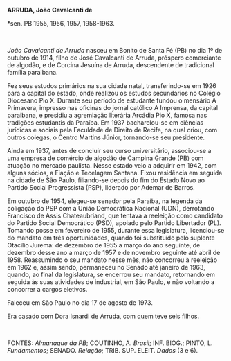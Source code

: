 **ARRUDA, João Cavalcanti de**

\*sen. PB 1955, 1956, 1957, 1958-1963.

 

*João Cavalcanti de Arruda* nasceu em Bonito de Santa Fé (PB) no dia 1º
de outubro de 1914, filho de José Cavalcanti de Arruda, próspero
comerciante de algodão, e de Corcina Jesuína de Arruda, descendente de
tradicional família paraibana.

Fez seus estudos primários na sua cidade natal, transferindo-se em 1926
para a capital do estado, onde realizou os estudos secundários no
Colégio Diocesano Pio X. Durante seu período de estudante fundou o
mensário A Primavera, impresso nas oficinas do jornal católico A
Imprensa, da capital paraibana, e presidiu a agremiação literária
Arcádia Pio X, famosa nas tradições estudantis da Paraíba. Em 1937
bacharelou-se em ciências jurídicas e sociais pela Faculdade de Direito
de Recife, na qual criou, com outros colegas, o Centro Martins Júnior,
tornando-se seu presidente.

Ainda em 1937, antes de concluir seu curso universitário, associou-se a
uma empresa de comércio de algodão de Campina Grande (PB) com atuação no
mercado paulista. Nesse estado veio a adquirir em 1942, com alguns
sócios, a Fiação e Tecelagem Santana. Fixou residência em seguida na
cidade de São Paulo, filiando-se depois do fim do Estado Novo ao Partido
Social Progressista (PSP), liderado por Ademar de Barros.

Em outubro de 1954, elegeu-se senador pela Paraíba, na legenda da
coligação do PSP com a União Democrática Nacional (UDN), derrotando
Francisco de Assis Chateaubriand, que tentava a reeleição como candidato
do Partido Social Democrático (PSD), apoiado pelo Partido Libertador
(PL). Tomando posse em fevereiro de 1955, durante essa legislatura,
licenciou-se do mandato em três oportunidades, quando foi substituído
pelo suplente Otacílio Jurema: de dezembro de 1955 a março do ano
seguinte, de dezembro desse ano a março de 1957 e de novembro seguinte
até abril de 1958. Reassumindo o seu mandato nesse mês, não concorreu à
reeleição em 1962 e, assim sendo, permaneceu no Senado até janeiro de
1963, quando, ao final da legislatura, se encerrou seu mandato,
retornando em seguida às suas atividades de industrial, em São Paulo, e
não voltando a concorrer a cargos eletivos.

Faleceu em São Paulo no dia 17 de agosto de 1973.

Era casado com Dora Isnardi de Arruda, com quem teve seis filhos.

 

FONTES: *Almanaque da PB*; COUTINHO, A. *Brasil*; INF. BIOG.; PINTO, L.
*Fundamentos*; SENADO. *Relação*; TRIB. SUP. ELEIT. *Dados* (3 e 6).

 
